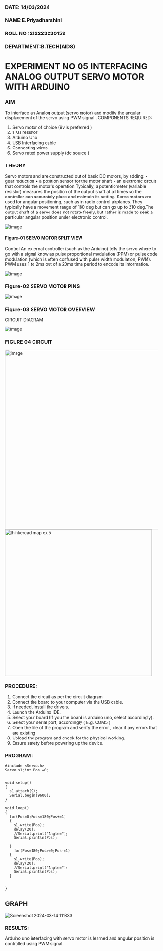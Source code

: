 ###  DATE: 14/03/2024
###  NAME:E.Priyadharshini 
###  ROLL NO :212223230159
###  DEPARTMENT:B.TECH(AIDS)

# EXPERIMENT NO 05 INTERFACING ANALOG OUTPUT SERVO MOTOR WITH ARDUINO

### AIM
To interface an Analog output (servo motor) and modify the angular displacement of the servo using PWM signal .
COMPONENTS REQUIRED:
1.	Servo motor of choice (9v is preferred )
2.	1 KΩ resistor 
3.	Arduino Uno 
4.	USB Interfacing cable 
5.	Connecting wires 
6.	Servo rated power supply (dc source )


### THEORY
Servo motors and are constructed out of basic DC motors, by adding:
•	 gear reduction
•	 a position sensor for the motor shaft
•	 an electronic circuit that controls the motor's operation
Typically, a potentiometer (variable resistor) measures the position of the output shaft at all times so the controller can accurately place and maintain its setting.
Servo motors are used for angular positioning, such as in radio control airplanes.  They typically have a movement range of 180 deg but can go up to 210 deg.The output shaft of a servo does not rotate freely, but rather is made to seek a particular angular position under electronic control. 


![image](https://user-images.githubusercontent.com/36288975/163544439-1f477927-fcd4-42f0-9ce4-c863fdbf1210.png)



#### Figure-01 SERVO MOTOR SPLIT VIEW 
Control 
An external controller (such as the Arduino) tells the servo where to go with a signal know as pulse proportional modulation (PPM) or pulse code modulation (which is often confused with pulse width modulation, PWM). PWM uses 1 to 2ms out of a 20ms time period to encode its information.
 
 
 ![image](https://user-images.githubusercontent.com/36288975/163544482-3027136f-7135-4f3d-a23f-8dc2fe04194d.png)

### Figure-02 SERVO MOTOR PINS

 ![image](https://user-images.githubusercontent.com/36288975/163544513-ca497421-e6ba-4f91-871f-5cfba77f22a8.png)


### Figure-03 SERVO MOTOR OVERVIEW 



CIRCUIT DIAGRAM
 
 
 ![image](https://user-images.githubusercontent.com/36288975/163544618-6eb8a7b5-7f1a-428a-8d9f-fd899b145efb.png)

### FIGURE 04 CIRCUIT 

<img width="592" alt="image" src="https://github.com/EPriyadharshini/EXPERIMENT-NO--05-INTERFACING-ANALOG-OUTPUT-SERVO-MOTOR-WITH-ARDUINO-/assets/144870831/adb96eed-fdd6-4e46-b0f9-ea2b9bf703f9">

<img width="484" alt="thinkercad map ex 5" src="https://github.com/EPriyadharshini/EXPERIMENT-NO--05-INTERFACING-ANALOG-OUTPUT-SERVO-MOTOR-WITH-ARDUINO-/assets/144870831/a6b65f89-2037-4a92-98c6-91d21ac7e104">



### PROCEDURE:
1.	Connect the circuit as per the circuit diagram 
2.	Connect the board to your computer via the USB cable.
3.	If needed, install the drivers.
4.	Launch the Arduino IDE.
5.	Select your board (If you the board is arduino uno, select accordingly).
6.	Select your serial port, accordingly ( E.g. COM5 )
7.	Open the file of the program  and verify the error , clear if any errors that are existing 
8.	Upload the program and check for the physical working. 
9.	Ensure safety before powering up the device.


### PROGRAM :
```
#include <Servo.h>
Servo s1;int Pos =0;


void setup()
{
  s1.attach(9);
  Serial.begin(9600);
}

void loop()
{
  for(Pos=0;Pos<=180;Pos+=1)
  {
    s1.write(Pos);
    delay(20);
    //Serial.print("Angle=");
    Serial.println(Pos);
        
  }
    for(Pos=180;Pos>=0;Pos-=1)
  {
    s1.write(Pos);
    delay(20);
    //Serial.print("Angle=");
    Serial.println(Pos);
  }

  
}
```


## GRAPH

![Screenshot 2024-03-14 111833](https://github.com/Srikaavyaathamizh/EXPERIMENT-NO--05-INTERFACING-ANALOG-OUTPUT-SERVO-MOTOR-WITH-ARDUINO-/assets/144870938/1afcd3ba-95da-4ff4-b69f-d8bde8eca2f1)

 
### RESULTS: 
Arduino uno interfacing with servo motor is learned and angular position is controlled using PWM signal.
